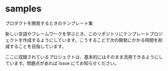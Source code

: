 # samples

プロダクトを開発するときのテンプレート集

新しい言語やフレームワークを学ぶとき、このリポジトリにテンプレートプロジェクトを作成するようにしています。こうすることで次の開発にかかる時間を削減することを目指しています。

ここに収録されているプロジェクトは、基本的にはそのまま流用できるようにしています。問題点があれば Issue にてお知らせください。
